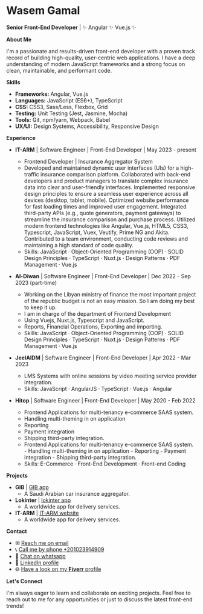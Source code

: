 # Wasem Gamal 

**Senior Front-End Developer** | ✨ Angular ✨ Vue.js ✨

**About Me**

I'm a passionate and results-driven front-end developer with a proven track record of building high-quality, user-centric web applications. I have a deep understanding of modern JavaScript frameworks and a strong focus on clean, maintainable, and performant code. 

**Skills**

* **Frameworks:** Angular, Vue.js
* **Languages:** JavaScript (ES6+), TypeScript
* **CSS:** CSS3, Sass/Less, Flexbox, Grid
* **Testing:** Unit Testing (Jest, Jasmine, Mocha)
* **Tools:** Git, npm/yarn, Webpack, Babel
* **UX/UI:** Design Systems, Accessibility, Responsive Design

**Experience**

* **IT-ARM** | Software Engineer | Front-End Developer | May 2023 - present
    * Frontend Developer | Insurance Aggregator System
    * Developed and maintained dynamic user interfaces (UIs) for a high-traffic insurance comparison platform.
      Collaborated with back-end developers and product managers to translate complex insurance data into clear and user-friendly interfaces.
      Implemented responsive design principles to ensure a seamless user experience across all devices (desktop, tablet, mobile).
      Optimized website performance for fast loading times and improved user engagement.
      Integrated third-party APIs (e.g., quote generators, payment gateways) to streamline the insurance comparison and purchase process.
      Utilized modern frontend technologies like Angular, Vue.js, HTML5, CSS3, Typescript, JavaScript, Vuex, Veutify, Prime NG and Akita.
      Contributed to a team environment, conducting code reviews and maintaining a high standard of code quality.
    * Skills: JavaScript · Object-Oriented Programming (OOP) · SOLID Design Principles · TypeScript · Nuxt.js · Design Patterns · PDF Management · Vue.js

* **Al-Diwan** | Software Engineer | Front-End Developer | Dec 2022 - Sep 2023 (part-time)
    * Working on the Libyan ministry of finance the most important project of the republic budget is not an easy mission. So I am doing my best to keep it up.
    * I am in charge of the department of Frontend Development
    * Using Vuejs, Nuxt.js, Typescript and JavaScript.
    * Reports, Financial Operations, Exporting and importing.
    * Skills: JavaScript · Object-Oriented Programming (OOP) · SOLID Design Principles · TypeScript · Nuxt.js · Design Patterns · PDF Management · Vue.js

* **JeelAIDM** | Software Engineer | Front-End Developer | Apr 2022 - Mar 2023
    * LMS Systems with online sessions by video meeting service provider integration.
    * Skills: JavaScript · AngularJS · TypeScript · Vue.js · Angular

* **Hitop** | Software Engineer | Front-End Developer | May 2020 - Feb 2022
    * Frontend Applications for multi-tenancy e-commerce SAAS system.
    * Handling multi-theming in on application
    * Reporting
    * Payment integration
    * Shipping third-party integration.
    * Frontend Applications for multi-tenancy e-commerce SAAS system. - Handling multi-theming in on application - Reporting - Payment integration - Shipping third-party integration.
    * Skills: E-Commerce · Front-End Development · Front-end Coding

**Projects**

* **GIB** | [GIB app](https://gib-v2.netlify.app/)
    * A Saudi Arabian car insurance aggregator.
* **Lokinter** | [lokinter app](http://dev.lokinter.com/)
    * A worldwide app for delivery services.
* **IT-ARM** | [IT-ARM website](https://it-arm.com/)
    * A worldwide app for delivery services.

**Contact**

* ✉ <a href="mailto:engwasem20@gmail.com" target="_blank">Reach me on email</a>
* 📞 <a href="tel:+201023914909" target="_blank">Call me by phone +201023914909</a>
* 💬 <a href="https://wa.me/+201023914909" target="_blank">Chat on whatsapp</a>
* 🔗 <a href="https://www.linkedin.com/in/wasemgamal" target="_blank">LinkedIn profile</a>
* 🌐 <a href="https://www.fiverr.com/wasem_gamal" target="_blank">Have a look on my **Fiverr** profile</a>

**Let's Connect**

I'm always eager to learn and collaborate on exciting projects. Feel free to reach out to me for any opportunities or just to discuss the latest front-end trends!
